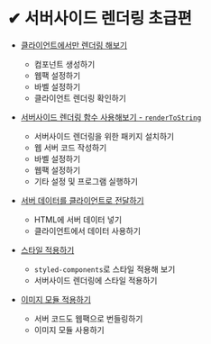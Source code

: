 # ✔ 서버사이드 렌더링 초급편

- [클라이언트에서만 렌더링 해보기](./client_rendering.md)

  - 컴포넌트 생성하기
  - 웹팩 설정하기
  - 바벨 설정하기
  - 클라이언트 렌더링 확인하기

- [서버사이드 렌더링 함수 사용해보기 - `renderToString`](./renderToString.md)

  - 서버사이드 렌더링을 위한 패키지 설치하기
  - 웹 서버 코드 작성하기
  - 바벨 설정하기
  - 웹팩 설정하기
  - 기타 설정 및 프로그램 실행하기

- [서버 데이터를 클라이언트로 전달하기](./server_data.md)

  - HTML에 서버 데이터 넣기
  - 클라이언트에서 데이터 사용하기

- [스타일 적용하기](./ssr_style.md)

  - `styled-components`로 스타일 적용해 보기
  - 서버사이드 렌더링에 스타일 적용하기

- [이미지 모듈 적용하기](./ssr_img_module.md)

  - 서버 코드도 웹팩으로 번들링하기
  - 이미지 모듈 사용하기
